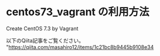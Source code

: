 # centos73_vagrant の利用方法
Create CentOS 7.3 by Vagrant

以下のQiita記事をご覧ください。
"https://qiita.com/masahiro12/items/1c21bc8b9445b9108e34
